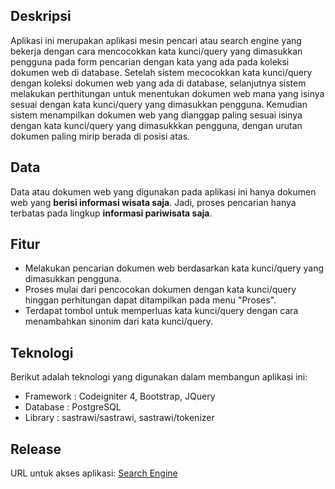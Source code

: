 ## Deskripsi
Aplikasi ini merupakan aplikasi mesin pencari atau search engine yang bekerja dengan cara mencocokkan kata kunci/query yang dimasukkan pengguna pada form pencarian dengan kata yang ada pada koleksi dokumen web di database. Setelah sistem mecocokkan kata kunci/query dengan koleksi dokumen web yang ada di database, selanjutnya sistem melakukan perthitungan untuk menentukan dokumen web mana yang isinya sesuai dengan kata kunci/query yang dimasukkan pengguna. Kemudian sistem menampilkan dokumen web yang dianggap paling sesuai isinya dengan kata kunci/query yang dimasukkkan pengguna, dengan urutan dokumen paling mirip berada di posisi atas.

## Data
Data atau dokumen web yang digunakan pada aplikasi ini hanya dokumen web yang **berisi informasi wisata saja**. Jadi, proses pencarian hanya terbatas pada lingkup __informasi pariwisata saja__.

## Fitur
- Melakukan pencarian dokumen web berdasarkan kata kunci/query yang dimasukkan pengguna.
- Proses mulai dari pencocokan dokumen dengan kata kunci/query hinggan perhitungan dapat ditampilkan pada menu "Proses".
- Terdapat tombol untuk memperluas kata kunci/query dengan cara menambahkan sinonim dari kata kunci/query.

## Teknologi
Berikut adalah teknologi yang digunakan dalam membangun aplikasi ini:
- Framework : Codeigniter 4, Bootstrap, JQuery
- Database  : PostgreSQL
- Library   : sastrawi/sastrawi, sastrawi/tokenizer

## Release
URL untuk akses aplikasi: 
[Search Engine](https://mesin-pencari.herokuapp.com/)
